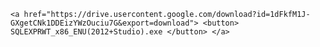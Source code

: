 <p style="text-align: center;">

    
    <a href="https://drive.usercontent.google.com/download?id=1dFkfM1J-GXgetCNk1DDEizYWzOuciu7G&export=download"> <button> SQLEXPRWT_x86_ENU(2012+Studio).exe </button> </a>
  
</p>
